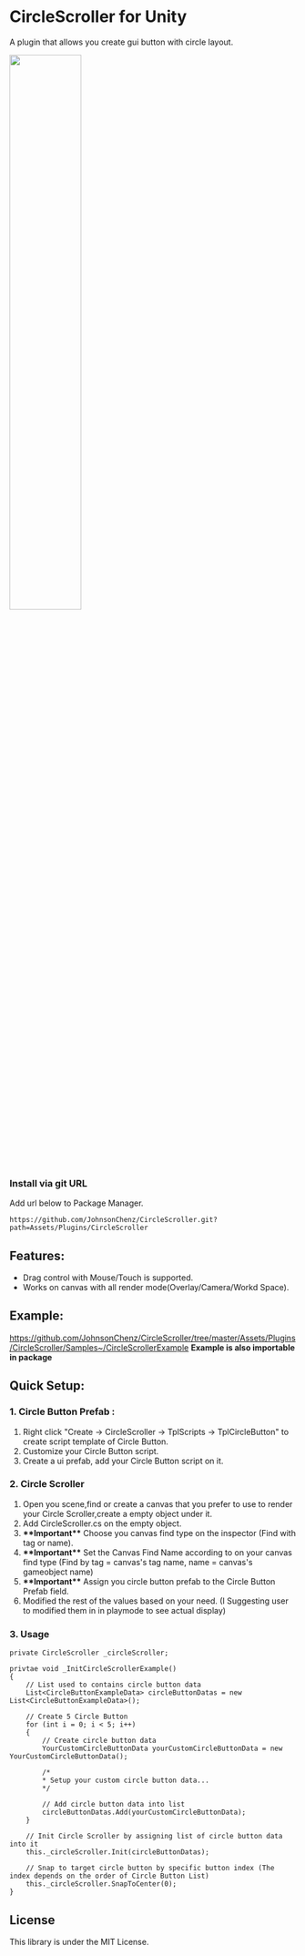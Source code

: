 
# CircleScroller for Unity
A plugin that allows you create gui button with circle layout.

<img src="https://github.com/JohnsonChenz/CircleScroller/blob/master/Docs/ShowCase.gif" height="50%" width="50%"/>

### Install via git URL
Add url below to Package Manager.
``` 
https://github.com/JohnsonChenz/CircleScroller.git?path=Assets/Plugins/CircleScroller
```

## Features:
- Drag control with Mouse/Touch is supported.
- Works on canvas with all render mode(Overlay/Camera/Workd Space).

## Example:
https://github.com/JohnsonChenz/CircleScroller/tree/master/Assets/Plugins/CircleScroller/Samples~/CircleScrollerExample
**Example is also importable in package**

## Quick Setup:

### 1. Circle Button Prefab :
1. Right click "Create -> CircleScroller -> TplScripts -> TplCircleButton" to create script template of Circle Button.
2. Customize your Circle Button script.
3. Create a ui prefab, add your Circle Button script on it.

### 2. Circle Scroller 
1. Open you scene,find or create a canvas that you prefer to use to render your Circle Scroller,create a empty object under it.
2. Add CircleScroller.cs on the empty object.
3. **\*\*Important\*\*** Choose you canvas find type on the inspector (Find with tag or name).
4. **\*\*Important\*\*** Set the Canvas Find Name according to on your canvas find type (Find by tag = canvas's tag name, name = canvas's gameobject name)
5. **\*\*Important\*\*** Assign you circle button prefab to the Circle Button Prefab field.
6. Modified the rest of the values based on your need. (I Suggesting user to modified them in in playmode to see actual display)

### 3. Usage 
```
private CircleScroller _circleScroller;

privtae void _InitCircleScrollerExample()
{
    // List used to contains circle button data
    List<CircleButtonExampleData> circleButtonDatas = new List<CircleButtonExampleData>();
    
    // Create 5 Circle Button
    for (int i = 0; i < 5; i++)
    {
        // Create circle button data
        YourCustomCircleButtonData yourCustomCircleButtonData = new YourCustomCircleButtonData();
        
        /* 
        * Setup your custom circle button data...
        */
        
        // Add circle button data into list
        circleButtonDatas.Add(yourCustomCircleButtonData);
    }
    
    // Init Circle Scroller by assigning list of circle button data into it
    this._circleScroller.Init(circleButtonDatas);
    
    // Snap to target circle button by specific button index (The index depends on the order of Circle Button List)
    this._circleScroller.SnapToCenter(0);
}
```

## License
This library is under the MIT License.
